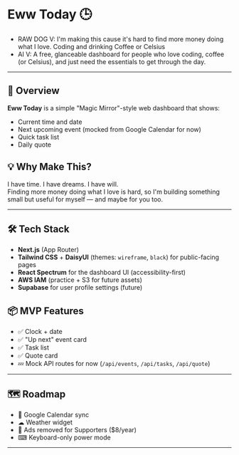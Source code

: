 # Eww Today 🕒

- RAW DOG V: I'm making this cause it's hard to find more money doing what I love. Coding and drinking Coffee or Celsius
- AI V: A free, glanceable dashboard for people who love coding, coffee (or Celsius), and just need the essentials to get through the day.

---

## 🚀 Overview

**Eww Today** is a simple "Magic Mirror"-style web dashboard that shows:

- Current time and date
- Next upcoming event (mocked from Google Calendar for now)
- Quick task list
- Daily quote

## 💡 Why Make This?

I have time. I have dreams. I have will.  
Finding more money doing what I love is hard, so I'm building something small but useful for myself — and maybe for you too.

---

## 🛠️ Tech Stack

- **Next.js** (App Router)
- **Tailwind CSS** + **DaisyUI** (themes: `wireframe`, `black`) for public-facing pages
- **React Spectrum** for the dashboard UI (accessibility-first)
- **AWS IAM** (practice + S3 for future assets)
- **Supabase** for user profile settings (future)

## 📦 MVP Features

- ✅ Clock + date
- ✅ "Up next" event card
- ✅ Task list
- ✅ Quote card
- 💤 Mock API routes for now (`/api/events`, `/api/tasks`, `/api/quote`)

---

## 🗺 Roadmap

- 🔄 Google Calendar sync
- ☁ Weather widget
- 🚫 Ads removed for Supporters ($8/year)
- ⌨ Keyboard-only power mode

---
